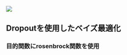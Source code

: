 <img src="https://img.shields.io/badge/-Python-3776AB.svg?logo=python&style=flat-square">


## Dropoutを使用したベイズ最適化

### 目的関数にrosenbrock関数を使用

